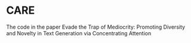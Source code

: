 # CARE
The code in the paper Evade the Trap of Mediocrity: Promoting Diversity and Novelty in Text Generation via Concentrating Attention

